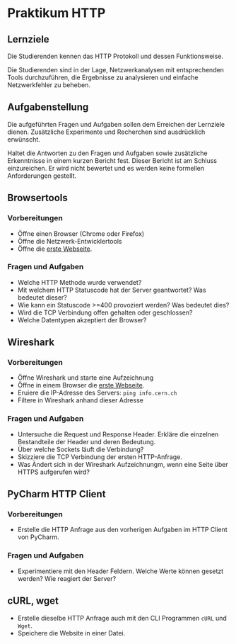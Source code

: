 # Praktikum HTTP
## Lernziele
Die Studierenden kennen das HTTP Protokoll und dessen Funktionsweise.

Die Studierenden sind in der Lage, Netzwerkanalysen mit entsprechenden Tools durchzuführen, die Ergebnisse zu analysieren und einfache Netzwerkfehler zu beheben. 

## Aufgabenstellung
Die aufgeführten Fragen und Aufgaben sollen dem Erreichen der Lernziele dienen. 
Zusätzliche Experimente und Recherchen sind ausdrücklich erwünscht.

Haltet die Antworten zu den Fragen und Aufgaben sowie zusätzliche Erkenntnisse in einem kurzen Bericht fest.
Dieser Bericht ist am Schluss einzureichen.
Er wird nicht bewertet und es werden keine formellen Anforderungen gestellt.

## Browsertools
### Vorbereitungen
- Öffne einen Browser (Chrome oder Firefox)
- Öffne die Netzwerk-Entwicklertools
- Öffne die [erste Webseite](http://info.cern.ch/hypertext/WWW/TheProject.html).

### Fragen und Aufgaben
- Welche HTTP Methode wurde verwendet?
- Mit welchem HTTP Statuscode hat der Server geantwortet? Was bedeutet dieser?
- Wie kann ein Statuscode >=400 provoziert werden? Was bedeutet dies?
- Wird die TCP Verbindung offen gehalten oder geschlossen?
- Welche Datentypen akzeptiert der Browser?

## Wireshark
### Vorbereitungen
- Öffne Wireshark und starte eine Aufzeichnung
- Öffne in einem Browser die [erste Webseite](http://info.cern.ch/hypertext/WWW/TheProject.html).
- Eruiere die IP-Adresse des Servers: `ping info.cern.ch`
- Filtere in Wireshark anhand dieser Adresse

### Fragen und Aufgaben
- Untersuche die Request und Response Header. Erkläre die einzelnen Bestandteile der Header und deren Bedeutung.
- Über welche Sockets läuft die Verbindung?
- Skizziere die TCP Verbindung der ersten HTTP-Anfrage.
- Was Ändert sich in der Wireshark Aufzeichnungm, wenn eine Seite über HTTPS aufgerufen wird?

## PyCharm HTTP Client
### Vorbereitungen
- Erstelle die HTTP Anfrage aus den vorherigen Aufgaben im HTTP Client von PyCharm.

### Fragen und Aufgaben
- Experimentiere mit den Header Feldern. Welche Werte können gesetzt werden? Wie reagiert der Server?

## cURL, wget
- Erstelle dieselbe HTTP Anfrage auch mit den CLI Programmen `cURL` und `Wget`.
- Speichere die Website in einer Datei.
